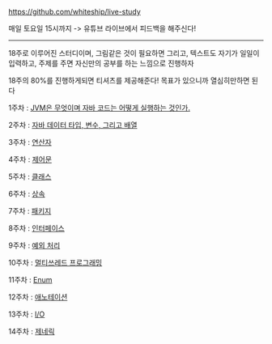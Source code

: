 https://github.com/whiteship/live-study

매일 토요일 15시까지 -> 유튜브 라이브에서 피드백을 해주신다!

<hr>
18주로 이루어진 스터디이며, 그림같은 것이 필요하면 그리고, 텍스트도 자기가 일일이 입력하고, 주제를 주면 자신만의 공부를 하는 느낌으로 진행하자


18주의 80%를 진행하게되면 티셔츠를 제공해준다! 목표가 있으니까 열심히만하면 된다



1주차 : [JVM은 무엇이며 자바 코드는 어떻게 실행하는 것인가.](./week1/day1.md)

2주차 : [자바 데이터 타입, 변수, 그리고 배열](./week2.md)

3주차 : [연산자](./week3.md)

4주차 : [제어문](./week4.md)

5주차 : [클래스](./week5.md)

6주차 : [상속](week6.md)

7주차 : [패키지](./week7.md)

8주차 : [인터페이스](./week8.md)

9주차 : [예외 처리](./week9.md)

10주차 : [멀티쓰레드 프로그래밍](./week10.md)

11주차 : [Enum](./week11.md)

12주차 : [애노테이션](./week12.md)

13주차 : [I/O](./week13.md)

14주차 : [제네릭](./week14.md)

